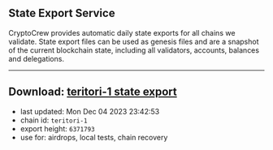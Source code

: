 ## State Export Service
CryptoCrew provides automatic daily state exports for all chains we validate. State export files can be used as genesis files and are a snapshot of the current blockchain state, including all validators, accounts, balances and delegations.

---
**Download: [teritori-1 state export](https://dl.ccvalidators.com/SERVICE/teritori/teritori-1_export_6371793.json)**
---

- last updated: Mon Dec 04 2023 23:42:53
- chain id: `teritori-1`
- export height: `6371793`
- use for: airdrops, local tests, chain recovery
